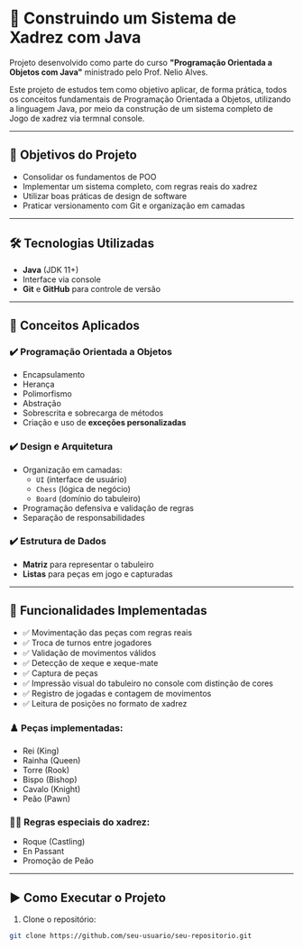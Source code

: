 # 🚀 Construindo um Sistema de Xadrez com Java

Projeto desenvolvido como parte do curso **"Programação Orientada a Objetos com Java"** ministrado pelo Prof. Nelio Alves.

Este projeto de estudos tem como objetivo aplicar, de forma prática, todos os conceitos fundamentais de Programação Orientada a Objetos, 
utilizando a linguagem Java, por meio da construção de um sistema completo de Jogo de xadrez via termnal console.

---

## 🎯 Objetivos do Projeto

- Consolidar os fundamentos de POO
- Implementar um sistema completo, com regras reais do xadrez
- Utilizar boas práticas de design de software
- Praticar versionamento com Git e organização em camadas

---

## 🛠️ Tecnologias Utilizadas

- **Java** (JDK 11+)
- Interface via console
- **Git** e **GitHub** para controle de versão

---

## 🧠 Conceitos Aplicados

### ✔️ Programação Orientada a Objetos

- Encapsulamento
- Herança
- Polimorfismo
- Abstração
- Sobrescrita e sobrecarga de métodos
- Criação e uso de **exceções personalizadas**

### ✔️ Design e Arquitetura

- Organização em camadas:
  - `UI` (interface de usuário)
  - `Chess` (lógica de negócio)
  - `Board` (domínio do tabuleiro)
- Programação defensiva e validação de regras
- Separação de responsabilidades

### ✔️ Estrutura de Dados

- **Matriz** para representar o tabuleiro
- **Listas** para peças em jogo e capturadas

---

## 🧩 Funcionalidades Implementadas

- ✅ Movimentação das peças com regras reais
- ✅ Troca de turnos entre jogadores
- ✅ Validação de movimentos válidos
- ✅ Detecção de xeque e xeque-mate
- ✅ Captura de peças
- ✅ Impressão visual do tabuleiro no console com distinção de cores
- ✅ Registro de jogadas e contagem de movimentos
- ✅ Leitura de posições no formato de xadrez

### ♟️ Peças implementadas:
- Rei (King)
- Rainha (Queen)
- Torre (Rook)
- Bispo (Bishop)
- Cavalo (Knight)
- Peão (Pawn)

### 🧙‍♂️ Regras especiais do xadrez:

- Roque (Castling)
- En Passant
- Promoção de Peão

---

## ▶️ Como Executar o Projeto

1. Clone o repositório:

```bash
git clone https://github.com/seu-usuario/seu-repositorio.git
